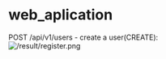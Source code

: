 # web_aplication  
POST /api/v1/users - create a user(CREATE):  
![/result/register.png](/result/register.png "create a user")  

